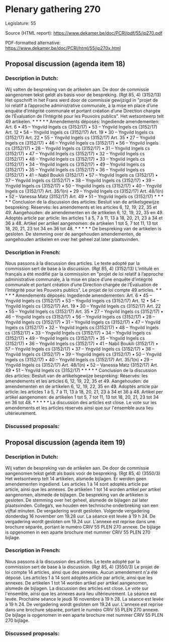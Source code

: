 # Plenary gathering 270

Legislature: 55

Source (HTML report): https://www.dekamer.be/doc/PCRI/pdf/55/ip270.pdf

PDF-formatted alternative: https://www.dekamer.be/doc/PCRI/html/55/ip270x.html

## Proposal discussion (agenda item 18)

### Description in Dutch:

Wij vatten de bespreking van de artikelen aan. De door de commissie aangenomen tekst geldt als basis voor de bespreking. (Rgt 85, 4) (3152/13) Het opschrift in het Frans werd door de commissie gewijzigd in "projet de loi relatif à l’approche administrative communale, à la mise en place d’une enquête d’intégrité communale et portant création d’une Direction chargée de l’Évaluation de l’Intégrité pour les Pouvoirs publics". Het wetsontwerp telt 49 artikelen. * * * * * Amendements déposés: Ingediende amendementen: Art. 6 • 45 – Yngvild Ingels cs (3152/17) • 53 – Yngvild Ingels cs (3152/17) Art. 12 • 54 – Yngvild Ingels cs (3152/17) Art. 19 • 30 – Yngvild Ingels cs (3152/17) Art. 22 • 55 – Yngvild Ingels cs (3152/17) Art. 35 • 27 – Yngvild Ingels cs (3152/17) • 46 – Yngvild Ingels cs (3152/17) • 56 – Yngvild Ingels cs (3152/17) • 28 – Yngvild Ingels cs (3152/17) • 31 – Yngvild Ingels cs (3152/17) • 47 – Yngvild Ingels cs (3152/17) • 32 – Yngvild Ingels cs (3152/17) • 48 – Yngvild Ingels cs (3152/17) • 33 – Yngvild Ingels cs (3152/17) • 34 – Yngvild Ingels cs (3152/17) • 49 – Yngvild Ingels cs (3152/17) • 35 – Yngvild Ingels cs (3152/17) • 36 – Yngvild Ingels cs (3152/17) • 41 – Nabil Boukili (3152/17) • 57 – Yngvild Ingels cs (3152/17) • 37 – Yngvild Ingels cs (3152/17) • 38 – Yngvild Ingels cs (3152/17) • 39 – Yngvild Ingels cs (3152/17) • 50 – Yngvild Ingels cs (3152/17) • 40 – Yngvild Ingels cs (3152/17) Art. 35/1(n) • 29 – Yngvild Ingels cs (3152/17) Art. 48/1(n) • 52 – Vanessa Matz (3152/17) Art. 49 • 51 – Yngvild Ingels cs (3152/17) * * * * * Conclusion de la discussion des articles: Besluit van de artikelsgewijze bespreking: Réservés: les amendements et les articles 6, 12, 19, 22, 35 et 49. Aangehouden: de amendementen en de artikelen 6, 12, 19, 22, 35 en 49. Adoptés article par article: les articles 1 à 5, 7 à 11, 13 à 18, 20, 21, 23 à 34 et 36 à 48. Artikel per artikel aangenomen: de artikelen 1 tot 5, 7 tot 11, 13 tot 18, 20, 21, 23 tot 34 en 36 tot 48. * * * * * De bespreking van de artikelen is gesloten. De stemming over de aangehouden amendementen, de aangehouden artikelen en over het geheel zal later plaatsvinden.

### Description in French:

Nous passons à la discussion des articles. Le texte adopté par la commission sert de base à la discussion. (Rgt 85, 4) (3152/13) L’intitulé en français a été modifié par la commission en "projet de loi relatif à l’approche administrative communale, à la mise en place d’une enquête d’intégrité communale et portant création d’une Direction chargée de l’Évaluation de l’Intégrité pour les Pouvoirs publics". Le projet de loi compte 49 articles. * * * * * Amendements déposés: Ingediende amendementen: Art. 6 • 45 – Yngvild Ingels cs (3152/17) • 53 – Yngvild Ingels cs (3152/17) Art. 12 • 54 – Yngvild Ingels cs (3152/17) Art. 19 • 30 – Yngvild Ingels cs (3152/17) Art. 22 • 55 – Yngvild Ingels cs (3152/17) Art. 35 • 27 – Yngvild Ingels cs (3152/17) • 46 – Yngvild Ingels cs (3152/17) • 56 – Yngvild Ingels cs (3152/17) • 28 – Yngvild Ingels cs (3152/17) • 31 – Yngvild Ingels cs (3152/17) • 47 – Yngvild Ingels cs (3152/17) • 32 – Yngvild Ingels cs (3152/17) • 48 – Yngvild Ingels cs (3152/17) • 33 – Yngvild Ingels cs (3152/17) • 34 – Yngvild Ingels cs (3152/17) • 49 – Yngvild Ingels cs (3152/17) • 35 – Yngvild Ingels cs (3152/17) • 36 – Yngvild Ingels cs (3152/17) • 41 – Nabil Boukili (3152/17) • 57 – Yngvild Ingels cs (3152/17) • 37 – Yngvild Ingels cs (3152/17) • 38 – Yngvild Ingels cs (3152/17) • 39 – Yngvild Ingels cs (3152/17) • 50 – Yngvild Ingels cs (3152/17) • 40 – Yngvild Ingels cs (3152/17) Art. 35/1(n) • 29 – Yngvild Ingels cs (3152/17) Art. 48/1(n) • 52 – Vanessa Matz (3152/17) Art. 49 • 51 – Yngvild Ingels cs (3152/17) * * * * * Conclusion de la discussion des articles: Besluit van de artikelsgewijze bespreking: Réservés: les amendements et les articles 6, 12, 19, 22, 35 et 49. Aangehouden: de amendementen en de artikelen 6, 12, 19, 22, 35 en 49. Adoptés article par article: les articles 1 à 5, 7 à 11, 13 à 18, 20, 21, 23 à 34 et 36 à 48. Artikel per artikel aangenomen: de artikelen 1 tot 5, 7 tot 11, 13 tot 18, 20, 21, 23 tot 34 en 36 tot 48. * * * * * La discussion des articles est close. Le vote sur les amendements et les articles réservés ainsi que sur l'ensemble aura lieu ultérieurement.



### Discussed proposals:

## Proposal discussion (agenda item 19)

### Description in Dutch:

Wij vatten de bespreking van de artikelen aan. De door de commissie aangenomen tekst geldt als basis voor de bespreking. (Rgt 85, 4) (3550/3) Het wetsontwerp telt 14 artikelen, alsmede bijlagen. Er werden geen amendementen ingediend. Les articles 1 à 14 sont adoptés article par article, ainsi que les annexes. De artikelen 1 tot 14 worden artikel per artikel aangenomen, alsmede de bijlagen. De bespreking van de artikelen is gesloten. De stemming over het geheel, alsmede de bijlagen zal later plaatsvinden. Collega’s, we houden een technische onderbreking van een vijftal minuten. De vergadering wordt gesloten. Volgende vergadering donderdag 16 november om 19.28 uur. La séance est levée à 19 h 24. De vergadering wordt gesloten om 19.24 uur. L'annexe est reprise dans une brochure séparée, portant le numéro CRIV 55 PLEN 270 annexe. De bijlage is opgenomen in een aparte brochure met nummer CRIV 55 PLEN 270 bijlage.

### Description in French:

Nous passons à la discussion des articles. Le texte adopté par la commission sert de base à la discussion. (Rgt 85, 4) (3550/3) Le projet de loi compte 14 articles, ainsi que des annexes. Aucun amendement n'a été déposé. Les articles 1 à 14 sont adoptés article par article, ainsi que les annexes. De artikelen 1 tot 14 worden artikel per artikel aangenomen, alsmede de bijlagen. La discussion des articles est close. Le vote sur l'ensemble, ainsi que les annexes aura lieu ultérieurement. La séance est levée. Prochaine séance le jeudi 16 novembre à 19 h 28. La séance est levée à 19 h 24. De vergadering wordt gesloten om 19.24 uur. L'annexe est reprise dans une brochure séparée, portant le numéro CRIV 55 PLEN 270 annexe. De bijlage is opgenomen in een aparte brochure met nummer CRIV 55 PLEN 270 bijlage.



### Discussed proposals:

